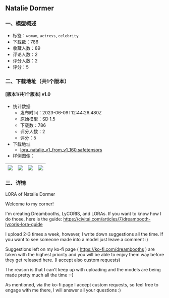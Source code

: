## Natalie Dormer
### 一、模型概述

- 标签：`woman`, `actress`, `celebrity`
- 下载数：786
- 收藏人数：89
- 评论人数：2
- 评分人数：2
- 评分：5

### 二、下载地址（共1个版本）

#### [版本1/共1个版本] v1.0

- 统计数据
  - 发布时间：2023-06-09T12:44:26.480Z
  - 原始模型：SD 1.5
  - 下载数：786
  - 评分人数：2
  - 评分：5
- 下载地址
  - [lora_natalie_v1_from_v1_160.safetensors](https://civitai.com/api/download/models/92388)
- 样例图像：

| <img src="https://image.civitai.com/xG1nkqKTMzGDvpLrqFT7WA/cee9c4e7-09f1-4202-a757-60a73949858d/width=450/1380982.jpeg" /> | <img src="https://image.civitai.com/xG1nkqKTMzGDvpLrqFT7WA/334dacdc-10c8-47bb-aff8-4774cad372f9/width=450/1083959.jpeg" /> | <img src="https://image.civitai.com/xG1nkqKTMzGDvpLrqFT7WA/892d5c05-47ad-4fa3-a338-4f72b8f86cfb/width=450/1380976.jpeg" /> | <img src="https://image.civitai.com/xG1nkqKTMzGDvpLrqFT7WA/2db257ce-c020-4d7a-bcdf-429b1e10c84b/width=450/1083961.jpeg" /> |
| ---- | ---- | ---- | ---- |


### 三、详情
<p>LORA of Natalie Dormer</p><p>Welcome to my corner!</p><p>I'm creating Dreambooths, LyCORIS, and LORAs. If you want to know how I do those, here is the guide: <a target="_blank" rel="ugc" href="https://civitai.com/articles/7/dreambooth-lycoris-lora-guide">https://civitai.com/articles/7/dreambooth-lycoris-lora-guide</a></p><p>I upload 2-3 times a week, however, I write down suggestions all the time. If you want to see someone made into a model just leave a comment :)</p><p>Suggestions left on my ko-fi page ( <a target="_blank" rel="ugc" href="https://ko-fi.com/dreambooths">https://ko-fi.com/dreambooths</a> ) are taken with the highest priority and you will be able to enjoy them way before they get released here. (I accept also custom requests)</p><p>The reason is that I can't keep up with uploading and the models are being made pretty much all the time :-)</p><p>As mentioned, via the ko-fi page I accept custom requests, so feel free to engage with me there, I will answer all your questions :)</p>